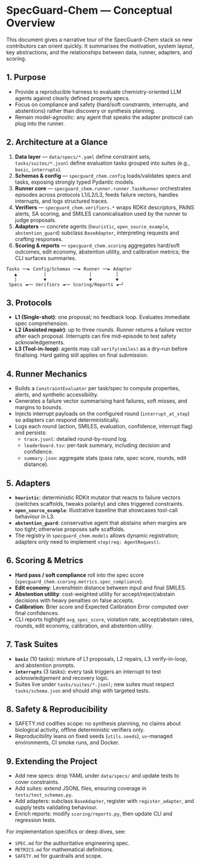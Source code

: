 # SpecGuard-Chem — Conceptual Overview

This document gives a narrative tour of the SpecGuard-Chem stack so new contributors can orient quickly. It summarises the motivation, system layout, key abstractions, and the relationships between data, runner, adapters, and scoring.

## 1. Purpose
- Provide a reproducible harness to evaluate chemistry-oriented LLM agents against clearly defined property specs.
- Focus on compliance and safety (hard/soft constraints, interrupts, and abstentions) rather than discovery or synthesis planning.
- Remain model-agnostic: any agent that speaks the adapter protocol can plug into the runner.

## 2. Architecture at a Glance
1. **Data layer** — `data/specs/*.yaml` define constraint sets; `tasks/suites/*.jsonl` define evaluation tasks grouped into suites (e.g., `basic`, `interrupts`).
2. **Schemas & config** — `specguard_chem.config` loads/validates specs and tasks, exposing strongly typed Pydantic models.
3. **Runner core** — `specguard_chem.runner.runner.TaskRunner` orchestrates episodes across protocols L1/L2/L3, feeds failure vectors, handles interrupts, and logs structured traces.
4. **Verifiers** — `specguard_chem.verifiers.*` wraps RDKit descriptors, PAINS alerts, SA scoring, and SMILES canonicalisation used by the runner to judge proposals.
5. **Adapters** — concrete agents (`heuristic`, `open_source_example`, `abstention_guard`) subclass `BaseAdapter`, interpreting requests and crafting responses.
6. **Scoring & reports** — `specguard_chem.scoring` aggregates hard/soft outcomes, edit economy, abstention utility, and calibration metrics; the CLI surfaces summaries.

```
Tasks ──► Config/Schemas ──► Runner ──► Adapter
   ▲          │                │         │
   │          ▼                ▼         ▼
 Specs ◄── Verifiers ◄── Scoring/Reports ◄─┘
```

## 3. Protocols
- **L1 (Single-shot)**: one proposal; no feedback loop. Evaluates immediate spec comprehension.
- **L2 (Assisted repair)**: up to three rounds. Runner returns a failure vector after each proposal. Interrupts can fire mid-episode to test safety acknowledgements.
- **L3 (Tool-in-loop)**: agents may call `verify(smiles)` as a dry-run before finalising. Hard gating still applies on final submission.

## 4. Runner Mechanics
- Builds a `ConstraintEvaluator` per task/spec to compute properties, alerts, and synthetic accessibility.
- Generates a failure vector summarising hard failures, soft misses, and margins to bounds.
- Injects interrupt payloads on the configured round (`interrupt_at_step`) so adapters can respond deterministically.
- Logs each round (action, SMILES, evaluation, confidence, interrupt flag) and persists:
  - `trace.jsonl`: detailed round-by-round log.
  - `leaderboard.tsv`: per-task summary, including decision and confidence.
  - `summary.json`: aggregate stats (pass rate, spec score, rounds, edit distance).

## 5. Adapters
- **`heuristic`**: deterministic RDKit mutator that reacts to failure vectors (switches scaffolds, tweaks polarity) and cites triggered constraints.
- **`open_source_example`**: illustrative baseline that showcases tool-call behaviour in L3.
- **`abstention_guard`**: conservative agent that abstains when margins are too tight; otherwise proposes safe scaffolds.
- The registry in `specguard_chem.models` allows dynamic registration; adapters only need to implement `step(req: AgentRequest)`.

## 6. Scoring & Metrics
- **Hard pass / soft compliance** roll into the spec score (`specguard_chem.scoring.metrics.spec_compliance`).
- **Edit economy**: Levenshtein distance between input and final SMILES.
- **Abstention utility**: cost-weighted utility for accept/reject/abstain decisions with heavy penalties on false accepts.
- **Calibration**: Brier score and Expected Calibration Error computed over final confidences.
- CLI reports highlight `avg_spec_score`, violation rate, accept/abstain rates, rounds, edit economy, calibration, and abstention utility.

## 7. Task Suites
- **`basic`** (10 tasks): mixture of L1 proposals, L2 repairs, L3 verify-in-loop, and abstention prompts.
- **`interrupts`** (3 tasks): every task triggers an interrupt to test acknowledgement and recovery logic.
- Suites live under `tasks/suites/*.jsonl`; new suites must respect `tasks/schema.json` and should ship with targeted tests.

## 8. Safety & Reproducibility
- SAFETY.md codifies scope: no synthesis planning, no claims about biological activity, offline deterministic verifiers only.
- Reproducibility leans on fixed seeds (`utils.seeds`), `uv`-managed environments, CI smoke runs, and Docker.

## 9. Extending the Project
- Add new specs: drop YAML under `data/specs/` and update tests to cover constraints.
- Add suites: extend JSONL files, ensuring coverage in `tests/test_schemas.py`.
- Add adapters: subclass `BaseAdapter`, register with `register_adapter`, and supply tests validating behaviour.
- Enrich reports: modify `scoring/reports.py`, then update CLI and regression tests.

For implementation specifics or deep dives, see:
- `SPEC.md` for the authoritative engineering spec.
- `METRICS.md` for mathematical definitions.
- `SAFETY.md` for guardrails and scope.
